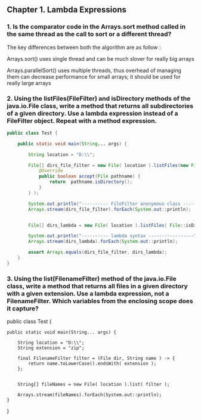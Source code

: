 ## Chapter 1. Lambda Expressions

### 1. Is the comparator code in the Arrays.sort method called in the same thread as the call to sort or a different thread?
The key differences between both the algorithm are as follow :

Arrays.sort() uses single thread and can be much slover for really big arrays

Arrays.parallelSort() uses multiple threads, thus overhead of managing them can decrease performance for small arrays; it should be used for really large arrays

### 2. Using the listFiles(FileFilter) and isDirectory methods of the java.io.File class, write a method that returns all subdirectories of a given directory. Use a lambda expression instead of a FileFilter object. Repeat with a method expression.

```java
public class Test {

    public static void main(String... args) {

        String location = "D:\\";

        File[] dirs_file_filter = new File( location ).listFiles(new FileFilter() {
            @Override
            public boolean accept(File pathname) {
                return  pathname.isDirectory();
            }
        } );

        System.out.println("---------- FileFilter anonymous class -----------------");
        Arrays.stream(dirs_file_filter).forEach(System.out::println);


        File[] dirs_lambda = new File( location ).listFiles( File::isDirectory );

        System.out.println("---------- lambda syntax -----------------");
        Arrays.stream(dirs_lambda).forEach(System.out::println);

        assert Arrays.equals(dirs_file_filter, dirs_lambda);
    }
}
```

### 3. Using the list(FilenameFilter) method of the java.io.File class, write a method that returns all files in a given directory with a given extension. Use a lambda expression, not a FilenameFilter. Which variables from the enclosing scope does it capture?

public class Test {

    public static void main(String... args) {

        String location = "D:\\";
        String extension = "zip";

        final FilenameFilter filter = (File dir, String name ) -> {
            return name.toLowerCase().endsWith( extension );
        };


        String[] fileNames = new File( location ).list( filter );

        Arrays.stream(fileNames).forEach(System.out::println);
    }
}